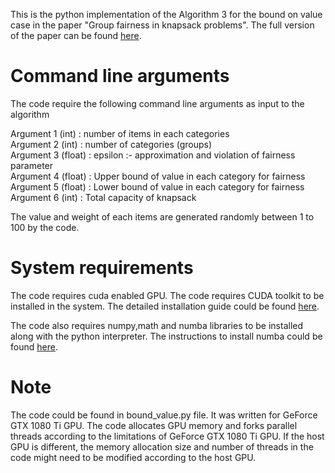 This is the python implementation of the Algorithm 3 for the bound on value case in the paper "Group fairness in knapsack problems". The full version of the paper can be found [here](https://arxiv.org/pdf/2006.07832.pdf).

# Command line arguments

The code require the following command line arguments as input to the algorithm

Argument 1 (int) : number of items in each categories <br />
Argument 2 (int) : number of categories (groups) <br />
Argument 3 (float) : epsilon :- approximation and violation of fairness parameter <br />
Argument 4 (float) : Upper bound of value in each category for fairness <br />
Argument 5 (float) : Lower bound of value in each category for fairness <br />
Argument 6 (int) : Total capacity of knapsack <br />

The value and weight of each items are generated randomly between 1 to 100 by the code.

# System requirements

The code requires cuda enabled GPU. The code requires CUDA toolkit to be installed in the system. The detailed installation guide could be found [here](https://docs.nvidia.com/cuda/index.html#installation-guides).<br />

The code also requires numpy,math and numba libraries to be installed along with the python interpreter. The instructions to install numba could be found [here](https://numba.pydata.org/numba-doc/latest/user/installing.html). 

# Note

The code could be found in bound_value.py file. It was written for GeForce GTX 1080 Ti GPU. The code allocates GPU memory and forks parallel threads according to the limitations of GeForce GTX 1080 Ti GPU. If the host GPU is different, the memory allocation size and number of threads in the code might need to be modified according to the host GPU.

